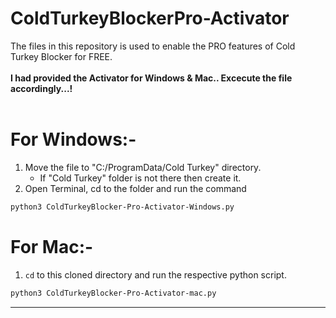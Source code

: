 # ColdTurkeyBlockerPro-Activator
The files in this repository is used to enable the PRO features of Cold Turkey Blocker for FREE.
<br>
<br>
**I had provided the Activator for Windows & Mac.. Excecute the file accordingly...!**
<br>
<br>
# For Windows:-

1. Move the file to "C:/ProgramData/Cold Turkey"  directory.
   - If "Cold Turkey" folder is not there then create it.
2. Open Terminal, cd to the folder and run the command

```bash
python3 ColdTurkeyBlocker-Pro-Activator-Windows.py
```

# For Mac:-
1. `cd` to this cloned directory and run the respective python script.

```bash
python3 ColdTurkeyBlocker-Pro-Activator-mac.py
```

---


